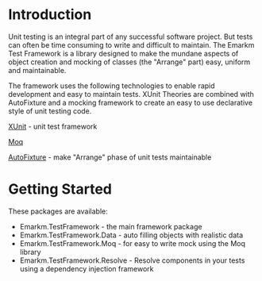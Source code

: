 # Introduction

Unit testing is an integral part of any successful software project.  But tests can often be time consuming to write and difficult to maintain.  The Emarkm Test Framework is a library designed to make the mundane aspects of object creation and mocking of classes (the "Arrange" part) easy, uniform and maintainable.

The framework uses the following technologies to enable rapid development and easy to maintain tests.  XUnit Theories are combined with AutoFixture and a mocking framework to create an easy to use declarative style of unit testing code.

[XUnit](https://xunit.github.io/) - unit test framework 

[Moq](https://github.com/moq/moq4)

[AutoFixture](https://github.com/AutoFixture/AutoFixture) - make "Arrange" phase of unit tests maintainable

# Getting Started
These packages are available:
- Emarkm.TestFramework - the main framework package
- Emarkm.TestFramework.Data - auto filling objects with realistic data
- Emarkm.TestFramework.Moq - for easy to write mock using the Moq library
- Emarkm.TestFramework.Resolve - Resolve components in your tests using a dependency injection framework
